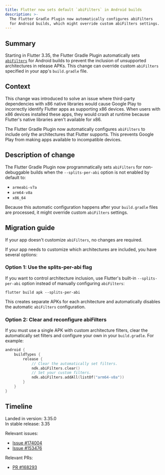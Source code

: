 ```yaml
---
title: Flutter now sets default `abiFilters` in Android builds
description: >-
  The Flutter Gradle Plugin now automatically configures abiFilters
  for Android builds, which might override custom abiFilters settings.
---
```


## Summary

Starting in Flutter 3.35, the Flutter Gradle Plugin automatically sets
[`abiFilters`](https://developer.android.com/reference/tools/gradle-api/8.7/com/android/build/api/dsl/Ndk#abiFilters()) for Android builds to prevent the inclusion of unsupported
architectures in release APKs. This change can override custom
`abiFilters` specified in your app's `build.gradle` file.

## Context

This change was introduced to solve an issue where third-party
dependencies with x86 native libraries would cause Google Play to
incorrectly identify Flutter apps as supporting x86 devices. When users
with x86 devices installed these apps, they would crash at runtime
because Flutter's native libraries aren't available for x86.

The Flutter Gradle Plugin now automatically configures `abiFilters` to
include only the architectures that Flutter supports. This prevents
Google Play from making apps available to incompatible devices.

## Description of change

The Flutter Gradle Plugin now programmatically sets `abiFilters` for
non-debuggable builds when the `--splits-per-abi` option is not enabled
by default to:
- `armeabi-v7a`
- `arm64-v8a`
- `x86_64`

Because this automatic configuration happens after your `build.gradle` files
are processed, it might override custom `abiFilters` settings.

## Migration guide
If your app doesn't customize `abiFilters`, no changes are required.

If your app needs to customize which architectures are included, you have
several options:

### Option 1: Use the splits-per-abi flag

If you want to control architecture inclusion, use Flutter's built-in
`--splits-per-abi` option instead of manually configuring `abiFilters`:

```console
flutter build apk --splits-per-abi
```

This creates separate APKs for each architecture and automatically disables
the automatic `abiFilters` configuration.

### Option 2: Clear and reconfigure abiFilters

If you must use a single APK with custom architecture filters, clear the
automatically set filters and configure your own in your `build.gradle`.
For example:

```kotlin
android {
    buildTypes {
        release {
            // Clear the automatically set filters.
            ndk.abiFilters.clear()
            // Set your custom filters.
            ndk.abiFilters.addAll(listOf("arm64-v8a"))
        }
    }
}
```

## Timeline

Landed in version: 3.35.0<br>
In stable release: 3.35

Relevant issues:
* [Issue #174004]({{site.repo.flutter}}/issues/174004)
* [Issue #153476]({{site.repo.flutter}}/issues/153476)

Relevant PRs:
* [PR #168293]({{site.repo.flutter}}/pull/168293)


